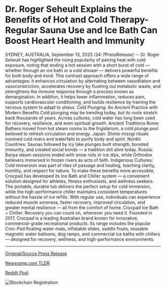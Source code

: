 # Dr. Roger Seheult Explains the Benefits of Hot and Cold Therapy- Regular Sauna Use and Ice Bath Can Boost Heart Health and Immunity

SYDNEY, AUSTRALIA, September 13, 2025 /24-7PressRelease/ -- Dr. Roger Seheult has highlighted the rising popularity of pairing heat with cold exposure, noting that ending a hot session with a short burst of cold — whether through an ice bath or a cold shower — delivers powerful benefits for both body and mind.  This contrast approach offers a wide range of advantages: it enhances circulation by alternating between vasodilation and vasoconstriction, accelerates recovery by flushing out metabolic waste, and strengthens the immune response through a process known as demargination. In addition, it helps lower inflammation, reduces pain, supports cardiovascular conditioning, and builds resilience by training the nervous system to adapt to stress.  Cold Plunging: An Ancient Practice with Modern Benefits  Cold plunging may be trending today, but its roots stretch back thousands of years. Across cultures, cold water has long been used for recovery, resilience, and even spiritual growth.  Ancient Traditions  Rome: Bathers moved from hot steam rooms to the frigidarium, a cold plunge pool believed to refresh circulation and energy.  Japan: Shinto misogi rituals involved cold rivers and waterfalls to purify body and spirit.  Nordic Countries: Saunas followed by icy lake plunges built strength, boosted immunity, and created social bonds — a tradition still alive today.  Russia: Banya steam sessions ended with snow rolls or ice dips, while Orthodox believers immersed in frozen rivers as acts of faith.  Indigenous Cultures: Cold immersion was part of rites of passage and healing, teaching clarity, humility, and respect for nature.  To make these benefits more accessible, Crocpad has developed its Ice Bath and Chiller system — a convenient solution designed for athletes, fitness enthusiasts, and wellness seekers. The portable, durable tub delivers the perfect setup for cold immersion, while the high-performance chiller maintains consistent temperatures without the hassle of ice refills. With regular use, individuals can experience reduced muscle soreness, faster recovery, improved circulation, and greater mental resilience — all from the comfort of home.  Crocpad Ice Bath + Chiller: Recovery you can count on, whenever you need it.  Founded in 2017, Crocpad is a leading Australian brand known for innovative, commercial-grade recreational products. Its range includes the popular Croc-Pad floating water mats, inflatable slides, saddle floats, reusable magnetic water balloons, dog ramps, and commercial ice baths with chillers — designed for recovery, wellness, and high-performance environments. 

---

[Original/Source Press Release](https://www.24-7pressrelease.com/press-release/526730/dr-roger-seheult-explains-the-benefits-of-hot-and-cold-therapy-regular-sauna-use-and-ice-bath-can-boost-heart-health-and-immunity)
                    

[Newsramp.com TLDR](https://newsramp.com/curated-news/ancient-cold-plunge-practice-meets-modern-technology-for-optimal-recovery/3735c33915718b8a09c27bed6968779f) 

 



[Reddit Post](https://www.reddit.com/r/AlternativeHealthNews/comments/1nfr65d/ancient_cold_plunge_practice_meets_modern/) 



![Blockchain Registration](https://cdn.newsramp.app/24-7PressRelease/qrcode/259/13/rubyz0Va.webp)